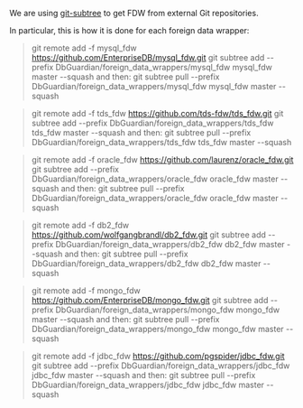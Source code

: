 We are using [git-subtree](https://www.atlassian.com/git/tutorials/git-subtree) to get FDW from external Git repositories.

In particular, this is how it is done for each foreign data wrapper:

> git remote add -f mysql_fdw https://github.com/EnterpriseDB/mysql_fdw.git
> git subtree add --prefix DbGuardian/foreign_data_wrappers/mysql_fdw mysql_fdw master --squash
and then:
> git subtree pull --prefix DbGuardian/foreign_data_wrappers/mysql_fdw mysql_fdw master --squash

> git remote add -f tds_fdw https://github.com/tds-fdw/tds_fdw.git
> git subtree add --prefix DbGuardian/foreign_data_wrappers/tds_fdw tds_fdw master --squash
and then:
> git subtree pull --prefix DbGuardian/foreign_data_wrappers/tds_fdw tds_fdw master --squash


> git remote add -f oracle_fdw https://github.com/laurenz/oracle_fdw.git
> git subtree add --prefix DbGuardian/foreign_data_wrappers/oracle_fdw oracle_fdw master --squash
and then:
> git subtree pull --prefix DbGuardian/foreign_data_wrappers/oracle_fdw oracle_fdw master --squash 

> git remote add -f db2_fdw https://github.com/wolfgangbrandl/db2_fdw.git
> git subtree add --prefix DbGuardian/foreign_data_wrappers/db2_fdw db2_fdw master --squash
and then:
> git subtree pull --prefix DbGuardian/foreign_data_wrappers/db2_fdw db2_fdw master --squash 

> git remote add -f mongo_fdw https://github.com/EnterpriseDB/mongo_fdw.git
> git subtree add --prefix DbGuardian/foreign_data_wrappers/mongo_fdw mongo_fdw master --squash
and then:
> git subtree pull --prefix DbGuardian/foreign_data_wrappers/mongo_fdw mongo_fdw master --squash 

> git remote add -f jdbc_fdw https://github.com/pgspider/jdbc_fdw.git
> git subtree add --prefix DbGuardian/foreign_data_wrappers/jdbc_fdw jdbc_fdw master --squash
and then:
> git subtree pull --prefix DbGuardian/foreign_data_wrappers/jdbc_fdw jdbc_fdw master --squash 
